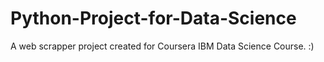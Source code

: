 # Python-Project-for-Data-Science
A web scrapper project created for Coursera IBM Data Science Course. :)
